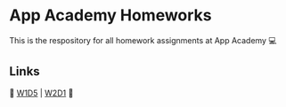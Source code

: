 # App Academy Homeworks
This is the respository for all homework assignments at App Academy 💻

## Links
🔗 [W1D5](https://github.com/evhumphrey/homeworks/tree/master/W1D5) | [W2D1](https://github.com/evhumphrey/homeworks/tree/master/W2D1) 🔗
